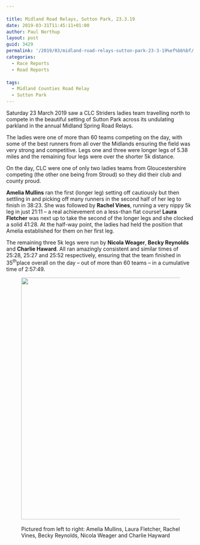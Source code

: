```yaml
---

title: Midland Road Relays, Sutton Park, 23.3.19﻿
date: 2019-03-31T11:45:11+01:00
author: Paul Northup
layout: post
guid: 3429
permalink: '/2019/03/midland-road-relays-sutton-park-23-3-19%ef%bb%bf/'
categories:
  - Race Reports
  - Road Reports

tags:
  - Midland Counties Road Relay
  - Sutton Park
---
```

Saturday 23 March 2019 saw a CLC Striders ladies team travelling north to compete in the beautiful setting of Sutton Park across its undulating parkland in the annual Midland Spring Road Relays.

The ladies were one of more than 60 teams competing on the day, with some of the best runners from all over the Midlands ensuring the field was very strong and competitive. Legs one and three were longer legs of 5.38 miles and the remaining four legs were over the shorter 5k distance.

On the day, CLC were one of only two ladies teams from Gloucestershire competing (the other one being from Stroud) so they did their club and county proud.

**Amelia Mullins** ran the first (longer leg) setting off cautiously but then settling in and picking off many runners in the second half of her leg to finish in 38:23. She was followed by **Rachel Vines**, running a very nippy 5k leg in just 21:11 – a real achievement on a less-than flat course! **Laura Fletcher** was next up to take the second of the longer legs and she clocked a solid 41:28. At the half-way point, the ladies had held the position that Amelia established for them on her first leg.

The remaining three 5k legs were run by **Nicola Weager**, **Becky Reynolds** and **Charlie Haward**. All ran amazingly consistent and similar times of 25:28, 25:27 and 25:52 respectively, ensuring that the team finished in 35<sup>th</sup>place overall on the day – out of more than 60 teams – in a cumulative time of 2:57:49.<figure class="wp-block-image is-resized">

<img src="/Images/2019/03/Midland-Road-Relays-23.3.19.jpg" alt="" class="wp-image-3431" width="720" height="644" srcset="/Images/2019/03/Midland-Road-Relays-23.3.19.jpg 960w, /Images/2019/03/Midland-Road-Relays-23.3.19-300x268.jpg 300w, /Images/2019/03/Midland-Road-Relays-23.3.19-768x686.jpg 768w" sizes="(max-width: 720px) 100vw, 720px" /> <figcaption>Pictured from left to right: Amelia Mullins, Laura Fletcher, Rachel Vines, Becky Reynolds, Nicola Weager and Charlie Hayward</figcaption></figure>
